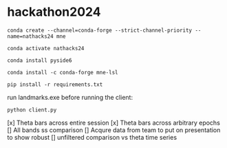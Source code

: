 # hackathon2024

```
conda create --channel=conda-forge --strict-channel-priority --name=nathacks24 mne
```

```
conda activate nathacks24
```

```
conda install pyside6
```
```
conda install -c conda-forge mne-lsl
```
```
pip install -r requirements.txt
```
run landmarks.exe before running the client:
```
python client.py
```

[x] Theta bars across entire session
[x] Theta bars across arbitrary epochs
[] All bands ss comparison
[] Acqure data from team to put on presentation to show robust
[] unfiltered comparison vs theta time series
